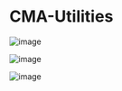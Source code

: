 # CMA-Utilities

![image](https://github.com/emirng/CMA-Utilities/assets/135670768/1ce27b1d-7d59-4494-8d48-b843ab117123)

![image](https://github.com/emirng/CMA-Utilities/assets/135670768/43fbdd0c-f2eb-4382-9766-255857af90e9)

![image](https://github.com/emirng/CMA-Utilities/assets/135670768/0e095df5-e74b-482a-a34d-fae0ca95fbbc)


